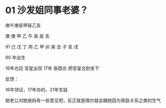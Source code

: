 # 01 沙发姐同事老婆？

庚午庚辰甲辰乙亥


庚 庚 甲 乙
午 辰 辰 亥

91
己 戊 丁 丙 乙 甲
卯 寅 丑 子 亥 戌


90 年出生



16年也应  官星出现  17年  辰酉合  把官星合到坐下



反馈：

16年领证，17年办的，21年生娃

她老公对她爸妈有一些意见吧，反正就是偶尔就会跟她因为家庭关系之类的生气